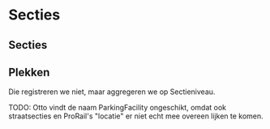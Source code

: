 # Secties

## Secties

## Plekken

Die registreren we niet, maar aggregeren we op Sectieniveau.

TODO: Otto vindt de naam ParkingFacility ongeschikt, omdat ook straatsecties en ProRail's "locatie" er niet echt mee overeen lijken te komen.
